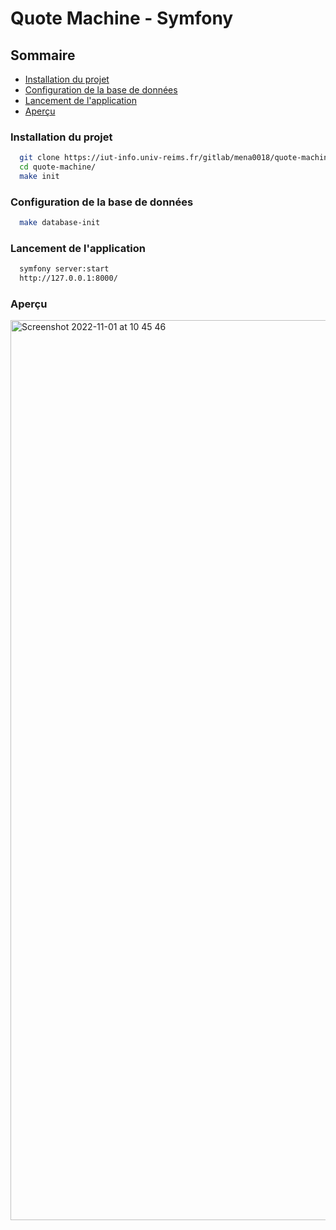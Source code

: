 # Quote Machine - Symfony


## Sommaire

- [Installation du projet](#installation)
- [Configuration de la base de données](#configuration)
- [Lancement de l'application]("start)
- [Aperçu](#apercu)

### Installation du projet

```bash
  git clone https://iut-info.univ-reims.fr/gitlab/mena0018/quote-machine.git
  cd quote-machine/
  make init
```

### Configuration de la base de données

```bash
  make database-init
```

### Lancement de l'application

```bash
  symfony server:start
  http://127.0.0.1:8000/   
```

### Aperçu

<img width="1440" alt="Screenshot 2022-11-01 at 10 45 46" src="https://user-images.githubusercontent.com/89834824/199206116-4f035345-b9fc-41e3-890f-a62c7dfe403f.png">
